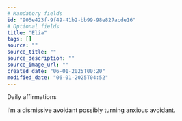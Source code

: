 ```yaml
---
# Mandatory fields
id: "905e423f-9f49-41b2-bb99-98e827acde16"
# Optional fields
title: "Elia"
tags: []
source: ""
source_title: ""
source_description: ""
source_image_url: ""
created_date: "06-01-2025T00:20"
modified_date: "06-01-2025T04:52"
---
```

Daily affirmations 

I’m a dismissive avoidant possibly turning anxious avoidant. 